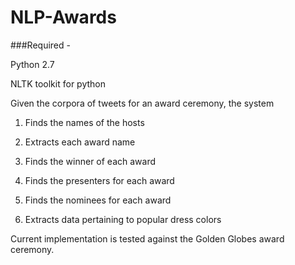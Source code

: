 # NLP-Awards

###Required -

Python 2.7

NLTK toolkit for python

Given the corpora of tweets for an award ceremony, the system 

1. Finds the names of the hosts

2. Extracts each award name

3. Finds the winner of each award

4. Finds the presenters for each award

5. Finds the nominees for each award

6. Extracts data pertaining to popular dress colors


Current implementation is tested against the Golden Globes award ceremony.
